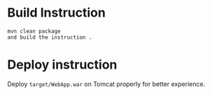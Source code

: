 # Build Instruction


```
mvn clean package
and build the instruction .
```

# Deploy instruction

Deploy ```target/WebApp.war``` on Tomcat properly for better experience.
